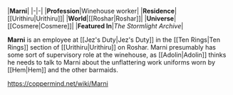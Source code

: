 |**Marni**|
|-|-|
|**Profession**|Winehouse worker|
|**Residence**|[[Urithiru\|Urithiru]]|
|**World**|[[Roshar\|Roshar]]|
|**Universe**|[[Cosmere\|Cosmere]]|
|**Featured In**|*The Stormlight Archive*|

**Marni** is an employee at [[Jez's Duty\|Jez's Duty]] in the [[Ten Rings\|Ten Rings]] section of [[Urithiru\|Urithiru]] on Roshar.
Marni presumably has some sort of supervisory role at the winehouse, as [[Adolin\|Adolin]] thinks he needs to talk to Marni about the unflattering work uniforms worn by [[Hem\|Hem]] and the other barmaids.



https://coppermind.net/wiki/Marni